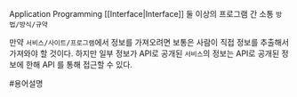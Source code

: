 Application Programming [[Interface|Interface]]
둘 이상의 프로그램 간 소통 `방법/방식/규약`

만약 `서비스/사이트/프로그램`에서 정보를 가져오려면 보통은 사람이 직접 정보를 추출해서 가져와야 할 것이다.
하지만 일부 정보가 API로 공개된 `서비스`의 정보는 API로 공개된 정보에 한해 API 를 통해 접근할 수 있다.

#용어설명